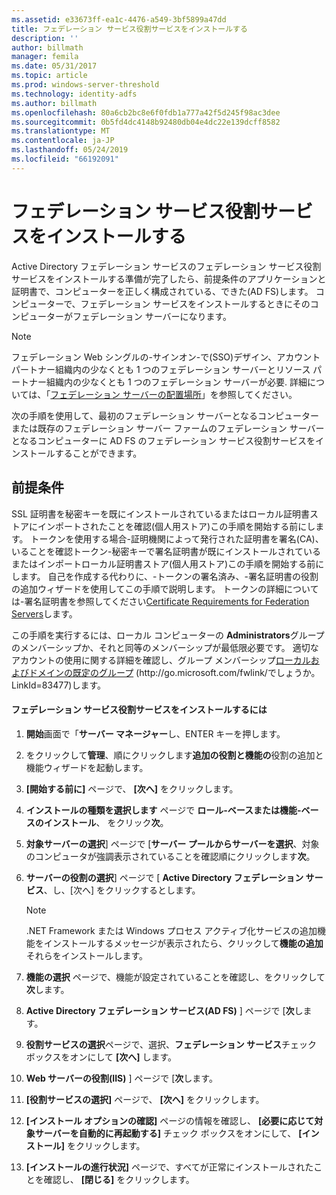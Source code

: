 ```yaml
---
ms.assetid: e33673ff-ea1c-4476-a549-3bf5899a47dd
title: フェデレーション サービス役割サービスをインストールする
description: ''
author: billmath
manager: femila
ms.date: 05/31/2017
ms.topic: article
ms.prod: windows-server-threshold
ms.technology: identity-adfs
ms.author: billmath
ms.openlocfilehash: 80a6cb2bc8e6f0fdb1a777a42f5d245f98ac3dee
ms.sourcegitcommit: 0b5fd4dc4148b92480db04e4dc22e139dcff8582
ms.translationtype: MT
ms.contentlocale: ja-JP
ms.lasthandoff: 05/24/2019
ms.locfileid: "66192091"
---
```

# <a name="install-the-federation-service-role-service"></a>フェデレーション サービス役割サービスをインストールする

Active Directory フェデレーション サービスのフェデレーション サービス役割サービスをインストールする準備が完了したら、前提条件のアプリケーションと証明書で、コンピューターを正しく構成されている、できた\(AD FS\)します。 コンピューターで、フェデレーション サービスをインストールするときにそのコンピューターがフェデレーション サーバーになります。  
  
> [!NOTE]  
> フェデレーション Web シングルの\-サインオン\-で\(SSO\)デザイン、アカウント パートナー組織内の少なくとも 1 つのフェデレーション サーバーとリソース パートナー組織内の少なくとも 1 つのフェデレーション サーバーが必要. 詳細については、「[フェデレーション サーバーの配置場所](https://technet.microsoft.com/library/dd807127.aspx)」を参照してください。  
  
次の手順を使用して、最初のフェデレーション サーバーとなるコンピューターまたは既存のフェデレーション サーバー ファームのフェデレーション サーバーとなるコンピューターに AD FS のフェデレーション サービス役割サービスをインストールすることができます。  
  
## <a name="prerequisites"></a>前提条件  
SSL 証明書を秘密キーを既にインストールされているまたはローカル証明書ストアにインポートされたことを確認\(個人用ストア\)この手順を開始する前にします。 トークンを使用する場合\-証明機関によって発行された証明書を署名\(CA\)、いることを確認トークン\-秘密キーで署名証明書が既にインストールされているまたはインポートローカル証明書ストア\(個人用ストア\)この手順を開始する前にします。 自己を作成する代わりに、\-トークンの署名済み、\-署名証明書の役割の追加ウィザードを使用してこの手順で説明します。 トークンの詳細については\-署名証明書を参照してください[Certificate Requirements for Federation Servers](https://technet.microsoft.com/library/dd807040.aspx)します。  
  
この手順を実行するには、ローカル コンピューターの **Administrators**グループのメンバーシップか、それと同等のメンバーシップが最低限必要です。  適切なアカウントの使用に関する詳細を確認し、グループ メンバーシップ[ローカルおよびドメインの既定のグループ](https://go.microsoft.com/fwlink/?LinkId=83477) \(http:\/\/go.microsoft.com\/fwlink\/でしょうか。LinkId\=83477\)します。   
  
#### <a name="to-install-the-federation-service-role-service"></a>フェデレーション サービス役割サービスをインストールするには  
  
1.  **開始**画面で「**サーバー マネージャー**し、ENTER キーを押します。  
  
2.  をクリックして**管理**、順にクリックします**追加の役割と機能の**役割の追加と機能ウィザードを起動します。  
  
3.  **[開始する前に]** ページで、 **[次へ]** をクリックします。  
  
4.  **インストールの種類を選択します** ページで **ロール\-ベースまたは機能\-ベースのインストール**、 をクリック**次**。  
  
5.  **対象サーバーの選択**] ページで [**サーバー プールからサーバーを選択**、対象のコンピュータが強調表示されていることを確認順にクリックします**次**。  
  
6.  **サーバーの役割の選択**] ページで [ **Active Directory フェデレーション サービス**、し、[次へ] をクリックするとします。  
  
    > [!NOTE]  
    > .NET Framework または Windows プロセス アクティブ化サービスの追加機能をインストールするメッセージが表示されたら、クリックして**機能の追加**それらをインストールします。  
  
7.  **機能の選択** ページで、機能が設定されていることを確認し、をクリックして**次**します。  
  
8.  **Active Directory フェデレーション サービス\(AD FS\)**  ] ページで [**次**します。  
  
9. **役割サービスの選択**ページで、選択、**フェデレーション サービス**チェック ボックスをオンにして **[次へ]** します。  
  
10. **Web サーバーの役割\(IIS\)**  ] ページで [**次**します。  
  
11. **[役割サービスの選択]** ページで、 **[次へ]** をクリックします。  
  
12. **[インストール オプションの確認]** ページの情報を確認し、 **[必要に応じて対象サーバーを自動的に再起動する]** チェック ボックスをオンにして、 **[インストール]** をクリックします。  
  
13. **[インストールの進行状況]** ページで、すべてが正常にインストールされたことを確認し、 **[閉じる]** をクリックします。  
  

